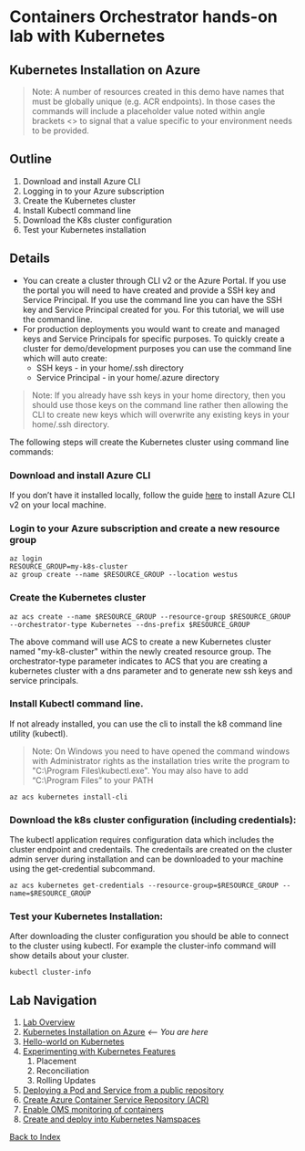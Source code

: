 # Containers Orchestrator hands-on lab with Kubernetes
## Kubernetes Installation on Azure

> Note: A number of resources created in this demo have names that must be globally unique (e.g. ACR endpoints). In those cases the commands will include a placeholder value noted within angle brackets <> to signal that a value specific to your environment needs to be provided.

## Outline
1. Download and install Azure CLI
1. Logging in to your Azure subscription
1. Create the Kubernetes cluster
1. Install Kubectl command line
1. Download the K8s cluster configuration
1. Test your Kubernetes installation

## Details
 - You can create a cluster through CLI v2 or the Azure Portal. If you use the portal you will need to have created and provide a SSH key and Service Principal. If you use the command line you can have the SSH key and Service Principal created for you. For this tutorial, we will use the command line. 
 - For production deployments you would want to create and managed keys and Service Principals for specific purposes. To quickly create a cluster for demo/development purposes you can use the command line which will auto create:
    - SSH keys - in your home/.ssh directory
    - Service Principal - in your home/.azure directory
> Note: If you already have ssh keys in your home directory, then you should use those keys on the command line rather then allowing the CLI to create new keys which will overwrite any existing keys in your home/.ssh directory.

The following steps will create the Kubernetes cluster using command line commands: 

### Download and install Azure CLI 
If you don’t have it installed locally, follow the guide [here](https://azure.microsoft.com/en-us/documentation/articles/xplat-cli-install/) to install Azure CLI v2 on your local machine.

### Login to your Azure subscription and create a new resource group
```
az login
RESOURCE_GROUP=my-k8s-cluster
az group create --name $RESOURCE_GROUP --location westus
```

### Create the Kubernetes cluster
```
az acs create --name $RESOURCE_GROUP --resource-group $RESOURCE_GROUP --orchestrator-type Kubernetes --dns-prefix $RESOURCE_GROUP
```

The above command will use ACS to create a new Kubernetes cluster named "my-k8-cluster" within the newly created resource group. The orchestrator-type parameter indicates to ACS that you are creating a kubernetes cluster with a dns parameter and to generate new ssh keys and service principals. 

### Install Kubectl command line. 
If not already installed, you can use the cli to install the k8 command line utility (kubectl).
> Note: On Windows you need to have opened the command windows with Administrator rights as the installation tries write the program to "C:\Program Files\kubectl.exe". You may also have to add “C:\Program Files” to your PATH
```
az acs kubernetes install-cli
```

### Download the k8s cluster configuration (including credentials): 
The kubectl application requires configuration data which includes the cluster endpoint and credentails. The credentails are created on the cluster admin server during installation and can be downloaded to your machine using the get-credential subcommand.
```
az acs kubernetes get-credentials --resource-group=$RESOURCE_GROUP --name=$RESOURCE_GROUP
```

### Test your Kubernetes Installation:
After downloading the cluster configuration you should be able to connect to the cluster using kubectl. For example the cluster-info command will show details about your cluster.
```
kubectl cluster-info
```

## Lab Navigation
1. [Lab Overview](./index.html)
1. [Kubernetes Installation on Azure](./step01.html) *<-- You are here*
1. [Hello-world on Kubernetes](./step02.html)
1. [Experimenting with Kubernetes Features](./step03.html)
    1. Placement
    1. Reconciliation
    1. Rolling Updates
1. [Deploying a Pod and Service from a public repository](./step04.html)
1. [Create Azure Container Service Repository (ACR)](./step05.html)
1. [Enable OMS monitoring of containers](./step06.html)
1. [Create and deploy into Kubernetes Namspaces](./step07.html)

[Back to Index](../../index.html)